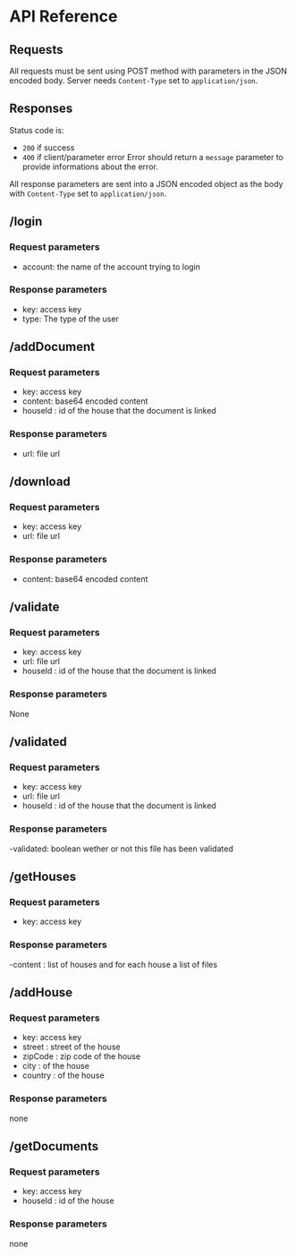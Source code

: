 # API Reference

## Requests
All requests must be sent using POST method with parameters in the JSON encoded
body. Server needs `Content-Type` set to `application/json`.

## Responses
Status code is:
- `200` if success
- `400` if client/parameter error
Error should return a `message` parameter to provide informations about the
error.

All response parameters are sent into a JSON encoded object as the body
with `Content-Type` set to `application/json`.


## /login

### Request parameters
- account: the name of the account trying to login

### Response parameters
- key: access key
- type: The type of the user


## /addDocument

### Request parameters
- key: access key
- content: base64 encoded content
- houseId : id of the house that the document is linked

### Response parameters
- url: file url


## /download

### Request parameters
- key: access key
- url: file url

### Response parameters
- content: base64 encoded content


## /validate

### Request parameters
- key: access key
- url: file url
- houseId : id of the house that the document is linked

### Response parameters
None


## /validated

### Request parameters
- key: access key
- url: file url
- houseId : id of the house that the document is linked

### Response parameters
-validated: boolean wether or not this file has been validated


## /getHouses

### Request parameters
- key: access key

### Response parameters
-content : list of houses and for each house a list of files



## /addHouse

### Request parameters
- key: access key
- street : street of the house
- zipCode : zip code of the house 
- city : of the house
- country : of the house
 

### Response parameters
none



## /getDocuments

### Request parameters
- key: access key
- houseId : id of the house

 

### Response parameters
none



